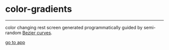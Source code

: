 # color-gradients
---
color changing rest screen generated programmatically guided by semi-random [Bezier curves](https://en.wikipedia.org/wiki/B%C3%A9zier_curve).

[go to app](https://tianyimasf.github.io/color-gradients/)
